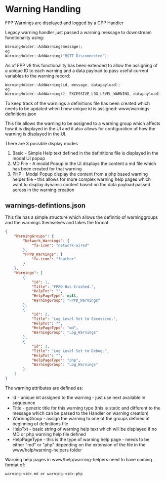 # Warning Handling

FPP Warnings are displayed and logged by a CPP Handler

Legacy warning handler just passed a warning message to downstream functionality using:

```cpp
WarningHolder::AddWarning(message);
eg
WarningHolder::AddWarning("MQTT Disconnected");
```

As of FPP v8 this functionality has been extended to allow the assigning of a unique ID to each warning and a data payload to pass useful current variables to the warning record:

```cpp
WarningHolder::AddWarning(id, message, datapayload);
eg
WarningHolder::AddWarning(2, EXCESSIVE_LOG_LEVEL_WARNING, datapayload);
```

To keep track of the warnings a definitions file has been created which needs to be updated when I new unique id is assigned:   www/warnings-definitions.json

This file allows the warning to be assigned to a warning group which affects how it is displayed in the UI and it also allows for configuration of how the warning is displayed in the UI.

There are 3 possible display modes

1. Basic - Simple Help text defined in the definitions file is displayed in the modal UI popup
2. MD File - A modal Popup in the UI displays the content a md file which has been created for that warning
3. PHP - Modal Popup display the content from a php based warning helper file - this allows for more complex warning help pages which want to display dynamic content based on the data payload passed across in the warning creation

## warnings-defintions.json

This file has a simple structure which allows the definitio of warninggroups and the warnings themselves and takes the format:

```json
{
    "WarningGroups": {
        "Network_Warnings": {
            "fa-icon": "network-wired"
        },
        "FPPD_Warnings": {
            "fa-icon": "feather"
        }
    },
    "Warnings": [
        {
            "id": 1,
            "Title": "FPPD Has Crashed.",
            "HelpTxt": "",
            "HelpPageType": null,
            "WarningGroup": "FPPD_Warnings"
        },
        {
            "id": 2,
            "Title": "Log Level Set to Excessive.",
            "HelpTxt": "",
            "HelpPageType": "md",
            "WarningGroup": "Log_Warnings"
        },
        {
            "id": 3,
            "Title": "Log Level Set to Debug.",
            "HelpTxt": "",
            "HelpPageType": "php",
            "WarningGroup": "Log_Warnings"
        }
    ]
}
```

The warning attributes are defined as:

* id - unique int assigned to the warning - just use next available in sequeunce
* Title - generic title for this warning type (this is static and different to the message which can be parsed to the Handler on warning creation)
* WarningGroup - assign the warning to one of the groups defined at beginning of definitions file
* HelpTxt - basic string of warning help text which will be displayed if no MD or php warning help file defined
* HelpPageType - this is the type of warning help page - needs to be either "md" or "php" depending on the extension of the file in the www/help/warning-helpers folder

Warning help pages in www/help/warning-helpers need to have naming format of:

```
warning-<id>.md or warning-<id>.php
```


